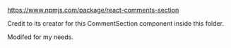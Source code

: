 https://www.npmjs.com/package/react-comments-section

Credit to its creator for this CommentSection component inside this folder. 

Modifed for my needs.